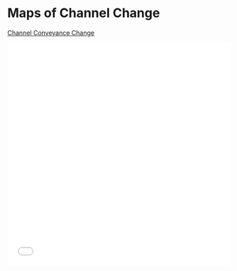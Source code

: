 # Maps of Channel Change
[Channel Conveyance Change](https://github.com/shelbyahrendt/Washington-State-channel-change-and-flood-risk/blob/main/docs/channel_change_map.html)
<iframe src="channel_change_map.html"
    sandbox="allow-same-origin allow-scripts"
    width="100%"
    height="500"
    scrolling="no"
    seamless="seamless"
    frameborder="0">
</iframe>

